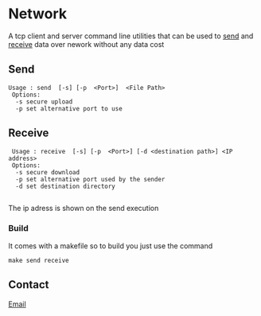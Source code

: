 # Network

A tcp client and server command line utilities that can be used to [send](./src/send.c) and [receive](./src/receive.c) data over nework without any data cost

## Send

```
Usage : send  [-s] [-p  <Port>]  <File Path>
 Options:
  -s secure upload
  -p set alternative port to use

```
## Receive

```
 Usage : receive  [-s] [-p  <Port>] [-d <destination path>] <IP address> 
 Options:
  -s secure download
  -p set alternative port used by the sender
  -d set destination directory


```
The ip adress is shown on the send execution
### Build

It comes with a makefile so to build you just use the command 
```
make send receive
```

## Contact
[Email](ruchdaneabiodun@gmail.com)
